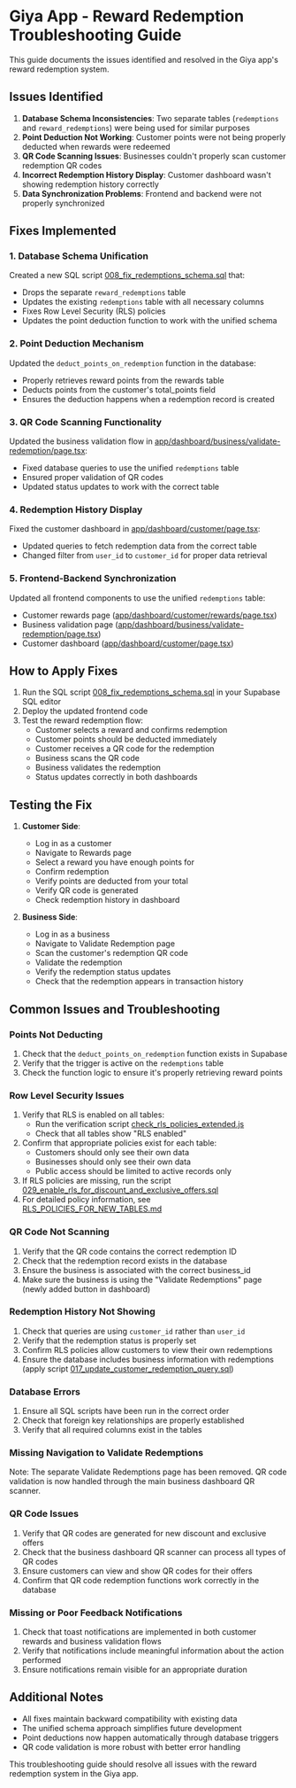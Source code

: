 # Giya App - Reward Redemption Troubleshooting Guide

This guide documents the issues identified and resolved in the Giya app's reward redemption system.

## Issues Identified

1. **Database Schema Inconsistencies**: Two separate tables (`redemptions` and `reward_redemptions`) were being used for similar purposes
2. **Point Deduction Not Working**: Customer points were not being properly deducted when rewards were redeemed
3. **QR Code Scanning Issues**: Businesses couldn't properly scan customer redemption QR codes
4. **Incorrect Redemption History Display**: Customer dashboard wasn't showing redemption history correctly
5. **Data Synchronization Problems**: Frontend and backend were not properly synchronized

## Fixes Implemented

### 1. Database Schema Unification

Created a new SQL script [008_fix_redemptions_schema.sql](file:///c%3A/Users/User/OneDrive/Desktop/giya/scripts/008_fix_redemptions_schema.sql) that:
- Drops the separate `reward_redemptions` table
- Updates the existing `redemptions` table with all necessary columns
- Fixes Row Level Security (RLS) policies
- Updates the point deduction function to work with the unified schema

### 2. Point Deduction Mechanism

Updated the `deduct_points_on_redemption` function in the database:
- Properly retrieves reward points from the rewards table
- Deducts points from the customer's total_points field
- Ensures the deduction happens when a redemption record is created

### 3. QR Code Scanning Functionality

Updated the business validation flow in [app/dashboard/business/validate-redemption/page.tsx](file:///c%3A/Users/User/OneDrive/Desktop/giya/app/dashboard/business/validate-redemption/page.tsx):
- Fixed database queries to use the unified `redemptions` table
- Ensured proper validation of QR codes
- Updated status updates to work with the correct table

### 4. Redemption History Display

Fixed the customer dashboard in [app/dashboard/customer/page.tsx](file:///c%3A/Users/User/OneDrive/Desktop/giya/app/dashboard/customer/page.tsx):
- Updated queries to fetch redemption data from the correct table
- Changed filter from `user_id` to `customer_id` for proper data retrieval

### 5. Frontend-Backend Synchronization

Updated all frontend components to use the unified `redemptions` table:
- Customer rewards page ([app/dashboard/customer/rewards/page.tsx](file:///c%3A/Users/User/OneDrive/Desktop/giya/app/dashboard/customer/rewards/page.tsx))
- Business validation page ([app/dashboard/business/validate-redemption/page.tsx](file:///c%3A/Users/User/OneDrive/Desktop/giya/app/dashboard/business/validate-redemption/page.tsx))
- Customer dashboard ([app/dashboard/customer/page.tsx](file:///c%3A/Users/User/OneDrive/Desktop/giya/app/dashboard/customer/page.tsx))

## How to Apply Fixes

1. Run the SQL script [008_fix_redemptions_schema.sql](file:///c%3A/Users/User/OneDrive/Desktop/giya/scripts/008_fix_redemptions_schema.sql) in your Supabase SQL editor
2. Deploy the updated frontend code
3. Test the reward redemption flow:
   - Customer selects a reward and confirms redemption
   - Customer points should be deducted immediately
   - Customer receives a QR code for the redemption
   - Business scans the QR code
   - Business validates the redemption
   - Status updates correctly in both dashboards

## Testing the Fix

1. **Customer Side**:
   - Log in as a customer
   - Navigate to Rewards page
   - Select a reward you have enough points for
   - Confirm redemption
   - Verify points are deducted from your total
   - Verify QR code is generated
   - Check redemption history in dashboard

2. **Business Side**:
   - Log in as a business
   - Navigate to Validate Redemption page
   - Scan the customer's redemption QR code
   - Validate the redemption
   - Verify the redemption status updates
   - Check that the redemption appears in transaction history

## Common Issues and Troubleshooting

### Points Not Deducting

1. Check that the `deduct_points_on_redemption` function exists in Supabase
2. Verify that the trigger is active on the `redemptions` table
3. Check the function logic to ensure it's properly retrieving reward points

### Row Level Security Issues

1. Verify that RLS is enabled on all tables:
   - Run the verification script [check_rls_policies_extended.js](file:///c%3A/Users/User/OneDrive/Desktop/giya/check_rls_policies_extended.js)
   - Check that all tables show "RLS enabled"
2. Confirm that appropriate policies exist for each table:
   - Customers should only see their own data
   - Businesses should only see their own data
   - Public access should be limited to active records only
3. If RLS policies are missing, run the script [029_enable_rls_for_discount_and_exclusive_offers.sql](file:///c%3A/Users/User/OneDrive/Desktop/giya/scripts/029_enable_rls_for_discount_and_exclusive_offers.sql)
4. For detailed policy information, see [RLS_POLICIES_FOR_NEW_TABLES.md](file:///c%3A/Users/User/OneDrive/Desktop/giya/RLS_POLICIES_FOR_NEW_TABLES.md)

### QR Code Not Scanning

1. Verify that the QR code contains the correct redemption ID
2. Check that the redemption record exists in the database
3. Ensure the business is associated with the correct business_id
4. Make sure the business is using the "Validate Redemptions" page (newly added button in dashboard)

### Redemption History Not Showing

1. Check that queries are using `customer_id` rather than `user_id`
2. Verify that the redemption status is properly set
3. Confirm RLS policies allow customers to view their own redemptions
4. Ensure the database includes business information with redemptions (apply script [017_update_customer_redemption_query.sql](file:///c%3A/Users/User/OneDrive/Desktop/giya/scripts/017_update_customer_redemption_query.sql))

### Database Errors

1. Ensure all SQL scripts have been run in the correct order
2. Check that foreign key relationships are properly established
3. Verify that all required columns exist in the tables

### Missing Navigation to Validate Redemptions

Note: The separate Validate Redemptions page has been removed. QR code validation is now handled through the main business dashboard QR scanner.

### QR Code Issues

1. Verify that QR codes are generated for new discount and exclusive offers
2. Check that the business dashboard QR scanner can process all types of QR codes
3. Ensure customers can view and show QR codes for their offers
4. Confirm that QR code redemption functions work correctly in the database

### Missing or Poor Feedback Notifications

1. Check that toast notifications are implemented in both customer rewards and business validation flows
2. Verify that notifications include meaningful information about the action performed
3. Ensure notifications remain visible for an appropriate duration

## Additional Notes

- All fixes maintain backward compatibility with existing data
- The unified schema approach simplifies future development
- Point deductions now happen automatically through database triggers
- QR code validation is more robust with better error handling

This troubleshooting guide should resolve all issues with the reward redemption system in the Giya app.